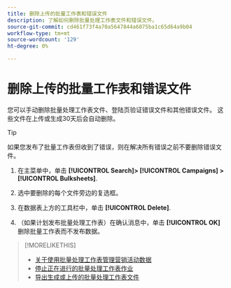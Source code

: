 ```yaml
---
title: 删除上传的批量工作表和错误文件
description: 了解如何删除批量处理工作表文件和错误文件。
source-git-commit: cd461f73f4a70a5647844a6075ba1c65d64a9b04
workflow-type: tm+mt
source-wordcount: '129'
ht-degree: 0%

---
```


# 删除上传的批量工作表和错误文件

您可以手动删除批量处理工作表文件、登陆页验证错误文件和其他错误文件。 这些文件在上传或生成30天后会自动删除。

>[!TIP]
>
>如果您发布了批量工作表但收到了错误，则在解决所有错误之前不要删除错误文件。

1. 在主菜单中，单击 **[!UICONTROL Search]> [!UICONTROL Campaigns] >[!UICONTROL Bulksheets]**.

1. 选中要删除的每个文件旁边的复选框。

1. 在数据表上方的工具栏中，单击 **[!UICONTROL Delete]**.

1. （如果计划发布批量处理工作表）在确认消息中，单击 **[!UICONTROL OK]** 删除批量工作表而不发布数据。

>[!MORELIKETHIS]
>
>* [关于使用批量处理工作表管理营销活动数据](bulksheet-about.md)
>* [停止正在进行的批量处理工作表作业](bulksheet-stop-job.md)
>* [导出生成或上传的批量处理工作表文件](bulksheet-export.md)

